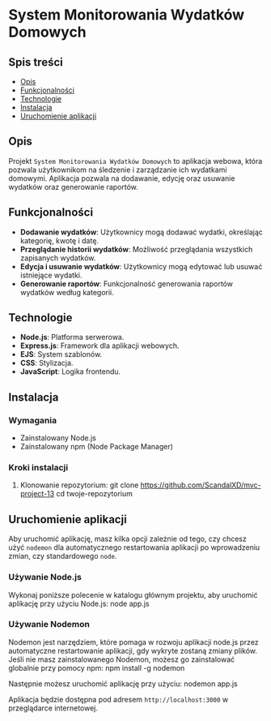# System Monitorowania Wydatków Domowych

## Spis treści

- [Opis](#opis)
- [Funkcjonalności](#funkcjonalności)
- [Technologie](#technologie)
- [Instalacja](#instalacja)
- [Uruchomienie aplikacji](#uruchomienie-aplikacji)

## Opis

Projekt `System Monitorowania Wydatków Domowych` to aplikacja webowa, która pozwala użytkownikom na śledzenie i zarządzanie ich wydatkami domowymi. Aplikacja pozwala na dodawanie, edycję oraz usuwanie wydatków oraz generowanie raportów.

## Funkcjonalności

- **Dodawanie wydatków**: Użytkownicy mogą dodawać wydatki, określając kategorię, kwotę i datę.
- **Przeglądanie historii wydatków**: Możliwość przeglądania wszystkich zapisanych wydatków.
- **Edycja i usuwanie wydatków**: Użytkownicy mogą edytować lub usuwać istniejące wydatki.
- **Generowanie raportów**: Funkcjonalność generowania raportów wydatków według kategorii.

## Technologie

- **Node.js**: Platforma serwerowa.
- **Express.js**: Framework dla aplikacji webowych.
- **EJS**: System szablonów.
- **CSS**: Stylizacja.
- **JavaScript**: Logika frontendu.

## Instalacja

### Wymagania

- Zainstalowany Node.js
- Zainstalowany npm (Node Package Manager)

### Kroki instalacji

1. Klonowanie repozytorium:
   git clone https://github.com/ScandalXD/mvc-project-13
   cd twoje-repozytorium

## Uruchomienie aplikacji

Aby uruchomić aplikację, masz kilka opcji zależnie od tego, czy chcesz użyć `nodemon` dla automatycznego restartowania aplikacji po wprowadzeniu zmian, czy standardowego `node`.

### Używanie Node.js

Wykonaj poniższe polecenie w katalogu głównym projektu, aby uruchomić aplikację przy użyciu Node.js: node app.js

### Używanie Nodemon

Nodemon jest narzędziem, które pomaga w rozwoju aplikacji node.js przez automatyczne restartowanie aplikacji, gdy wykryte zostaną zmiany plików. Jeśli nie masz zainstalowanego Nodemon, możesz go zainstalować globalnie przy pomocy npm: npm install -g nodemon

Następnie możesz uruchomić aplikację przy użyciu: nodemon app.js

Aplikacja będzie dostępna pod adresem `http://localhost:3000` w przeglądarce internetowej.

